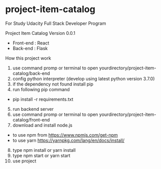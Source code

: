 # project-item-catalog
For Study Udacity Full Stack Developer Program

Project Item Catalog 
Version 0.0.1

- Front-end : React 
- Back-end : Flask

How this project work
1. use command promp or terminal to open yourdirectory/project-item-catalog/back-end
2. config python interpreter (develop using latest python version 3.7.0)
3. if the dependency not found install pip
4. run following pip command
  - pip install -r requirements.txt
5. run backend server
6. use command promp or terminal to open yourdirectory/project-item-catalog/front-end
7. download and install node.js
  - to use npm from https://www.npmjs.com/get-npm
  - to use yarn https://yarnpkg.com/lang/en/docs/install/
8. type npm install or yarn install
9. type npm start or yarn start
10. use project

